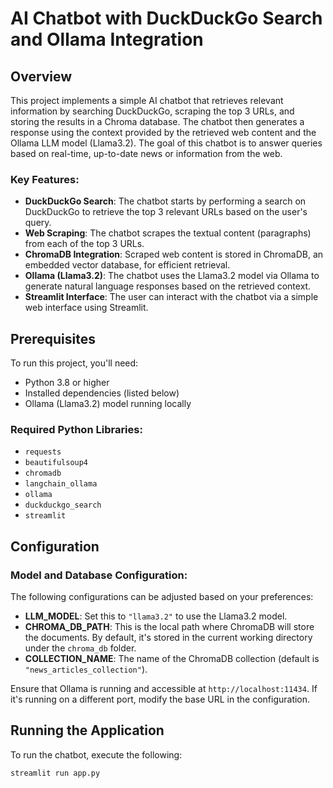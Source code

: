 # AI Chatbot with DuckDuckGo Search and Ollama Integration

## Overview
This project implements a simple AI chatbot that retrieves relevant information by searching DuckDuckGo, scraping the top 3 URLs, and storing the results in a Chroma database. The chatbot then generates a response using the context provided by the retrieved web content and the Ollama LLM model (Llama3.2). The goal of this chatbot is to answer queries based on real-time, up-to-date news or information from the web.

### Key Features:
- **DuckDuckGo Search**: The chatbot starts by performing a search on DuckDuckGo to retrieve the top 3 relevant URLs based on the user's query.
- **Web Scraping**: The chatbot scrapes the textual content (paragraphs) from each of the top 3 URLs.
- **ChromaDB Integration**: Scraped web content is stored in ChromaDB, an embedded vector database, for efficient retrieval.
- **Ollama (Llama3.2)**: The chatbot uses the Llama3.2 model via Ollama to generate natural language responses based on the retrieved context.
- **Streamlit Interface**: The user can interact with the chatbot via a simple web interface using Streamlit.

## Prerequisites
To run this project, you'll need:
- Python 3.8 or higher
- Installed dependencies (listed below)
- Ollama (Llama3.2) model running locally

### Required Python Libraries:
- `requests`
- `beautifulsoup4`
- `chromadb`
- `langchain_ollama`
- `ollama`
- `duckduckgo_search`
- `streamlit`

## Configuration

### Model and Database Configuration:
The following configurations can be adjusted based on your preferences:

- **LLM_MODEL**: Set this to `"llama3.2"` to use the Llama3.2 model.
- **CHROMA_DB_PATH**: This is the local path where ChromaDB will store the documents. By default, it's stored in the current working directory under the `chroma_db` folder.
- **COLLECTION_NAME**: The name of the ChromaDB collection (default is `"news_articles_collection"`).

Ensure that Ollama is running and accessible at `http://localhost:11434`. If it's running on a different port, modify the base URL in the configuration.

## Running the Application

To run the chatbot, execute the following:

```bash
streamlit run app.py
